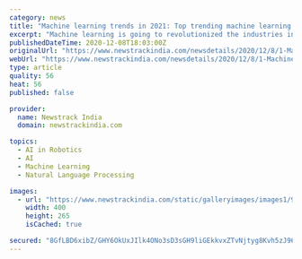```yaml
---
category: news
title: "Machine learning trends in 2021: Top trending machine learning technologies to drive AI/ML market in 2021"
excerpt: "Machine learning is going to revolutionized the industries in the coming years, in 2020 we have seen tremendous growth in the Machine learning and AI technologies. In 2021 machine learning will drive many business including medicine,"
publishedDateTime: 2020-12-08T18:03:00Z
originalUrl: "https://www.newstrackindia.com/newsdetails/2020/12/8/1-Machine-learning-trends-in-2021.html"
webUrl: "https://www.newstrackindia.com/newsdetails/2020/12/8/1-Machine-learning-trends-in-2021.html"
type: article
quality: 56
heat: 56
published: false

provider:
  name: Newstrack India
  domain: newstrackindia.com

topics:
  - AI in Robotics
  - AI
  - Machine Learning
  - Natural Language Processing

images:
  - url: "https://www.newstrackindia.com/static/galleryimages/images1/9094.small.Manohar-Lal-being-presented-with-a-memento_400x262.jpg"
    width: 400
    height: 265
    isCached: true

secured: "8GfLBD6xibZ/GHY6OkUxJIlk4ONo3sD3sGH9liGEkkvxZTvNjtyg8Kvh5zJ96AYT66Qx1mHujT2s6dyD0Bw8qvGfeSGVJ4LlSZqZP9vhW7CZ/Fi+A2DdKklTi+eIY3jjqmQtr0LyeLL8vq/F62WOnV3e8XPLgt/9vL/ILn+kqeXm1t7FmPjyiz8JhokQvye/Oam2udD6P4Zd94WLmZ7RhF23pxDOD/I6WJSLBLTXM/RlbINrBD7BrAJMFFzBvHRYgX3D46/0O1ixjBxW7Q7xZ3uOoBfhihH+U20+G51orRwUs5d0Feb94TqdiaH3d6UmjWtRhP99+Enb1nHjSkuCAmTV4R+DPI+LXxMnJm3AcOc=;YrtzS7m3J8GGdukMGZ77vw=="
---
```


